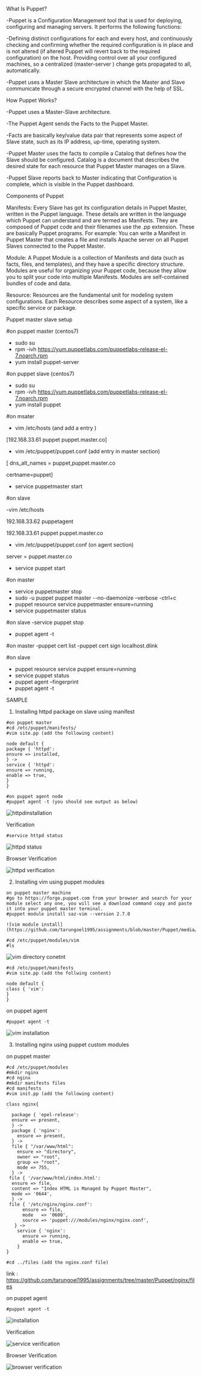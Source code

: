 
What Is Puppet?

-Puppet is a Configuration Management tool that is used for deploying, configuring and managing servers. It performs the following functions:

-Defining distinct configurations for each and every host, and continuously checking and confirming whether the required configuration is in place and is not altered (if altered Puppet will revert back to the required configuration) on the host. 
Providing control over all your configured machines, so a centralized (master-server ) change gets propagated to all, automatically. 

-Puppet uses a Master Slave architecture in which the Master and Slave communicate through a secure encrypted channel with the help of SSL.

How Puppet Works?

-Puppet uses a Master-Slave architecture.

-The Puppet Agent sends the Facts to the Puppet Master. 

-Facts are basically key/value data pair that represents some aspect of Slave state, such as its IP address, up-time, operating system.

-Puppet Master uses the facts to compile a Catalog that defines how the Slave should be configured. Catalog is a document that describes the desired state for each resource that Puppet Master manages on a Slave.

-Puppet Slave reports back to Master indicating that Configuration is complete, which is visible in the Puppet dashboard. 


Components of Puppet

Manifests: Every Slave has got its configuration details in Puppet Master, written in the  Puppet language. These details are written in the language which Puppet can understand and are termed as Manifests. They are composed of Puppet code and their filenames use the .pp extension. These are basically Puppet programs. 
For example: You can write a Manifest in Puppet Master that creates a file and installs Apache server on all Puppet Slaves connected to the Puppet Master.

Module: A Puppet Module is a collection of Manifests and data (such as facts, files, and templates), and they have a specific directory structure. Modules are useful for organizing your Puppet code, because they allow you to split your code into multiple Manifests. Modules are self-contained bundles of code and data.

Resource: Resources are the fundamental unit for modeling system configurations. Each Resource describes some aspect of a system, like a specific service or package.



Puppet master slave setup

#on puppet master (centos7)
- sudo su
- rpm -ivh https://yum.puppetlabs.com/puppetlabs-release-el-7.noarch.rpm
- yum install puppet-server

#on puppet slave (centos7)
- sudo su
- rpm -ivh https://yum.puppetlabs.com/puppetlabs-release-el-7.noarch.rpm
- yum install puppet

#on msater
- vim /etc/hosts (and add a entry )

[192.168.33.61  puppet puppet.master.co]

- vim /etc/puppet/puppet.conf (add entry in master section)

[    dns_alt_names = puppet,puppet.master.co

certname=puppet]

- service puppetmaster start

#on slave 

-vim /etc/hosts

192.168.33.62 puppetagent

192.168.33.61 puppet puppet.master.co

- vim /etc/puppet/puppet.conf (on agent section)

server = puppet.master.co

- service puppet start

#on master
- service puppetmaster stop
- sudo -u puppet puppet master --no-daemonize –verbose
-ctrl+c
- puppet resource service puppetmaster ensure=running
- service puppetmaster status

#on slave
-service puppet stop
- puppet agent -t

#on master
-puppet cert list
-puppet cert sign localhost.dlink
 
#on slave
- puppet resource service puppet ensure=running
- service puppet status
- puppet agent –fingerprint
- puppet agent -t





SAMPLE

1. Installing httpd package on slave using manifest 
```
#on puppet master
#cd /etc/puppet/manifests/
#vim site.pp (add the following content)
```
```
node default {
package { 'httpd':
ensure => installed,
} ->
service { 'httpd':
ensure => running,
enable => true,
}
}
```
```
#on puppet agent node
#puppet agent -t (you should see output as below)
```
![httpdinstallation](https://github.com/tarungoel1995/assignments/blob/master/Puppet/media/httpdserviceusingmanifest.png)

Verification
```
#service httpd status
```
![httpd status](https://github.com/tarungoel1995/assignments/blob/master/Puppet/media/httpdstatusmanifest.png)

Browser Verification

![httpd verification](https://github.com/tarungoel1995/assignments/blob/master/Puppet/media/httpdhomepagemanifest.png)


2. Installing vim using puppet modules

```
on puppet master machine
#go to https://forge.puppet.com from your browser and search for your module select any one, you will see a download command copy and paste it into your puppet master terminal.
#puppet module install saz-vim --version 2.7.0

![vim module install](https://github.com/tarungoel1995/assignments/blob/master/Puppet/media/vimModuledownload.png)

```
```
#cd /etc/puppet/modules/vim
#ls
```
![vim directory conetnt](https://github.com/tarungoel1995/assignments/blob/master/Puppet/media/vimmodulecontent.png)

```
#cd /etc/puppet/manifests
#vim site.pp (add the follwing content)
```
```
node default {
class { 'vim':
}
}
```

on puppet agent
```
#puppet agent -t
```

![vim installation](https://github.com/tarungoel1995/assignments/blob/master/Puppet/media/viminstallusingmodule.png)


3. Installing nginx using puppet custom modules

on puppet master 

```
#cd /etc/puppet/modules
#mkdir nginx
#cd nginx
#mkdir manifests files
#cd manifests 
#vim init.pp (add the following content)
```
```
class nginx{

  package { 'epel-release':
  ensure => present,
  } ->
  package { 'nginx':
    ensure => present,
  } ->
  file { "/var/www/html":
    ensure => "directory",
    owner => "root",
    group => "root",
    mode => 755,
  } ->
 file { '/var/www/html/index.html':
  ensure => file,
  content => "Index HTML is Managed by Puppet Master",
  mode => '0644',
  } ->
 file { '/etc/nginx/nginx.conf':
      ensure => file,
      mode   => '0600',
      source => 'puppet:///modules/nginx/nginx.conf',
   } ~>
    service { 'nginx':
      ensure => running,
      enable => true,
    }
}
```

```
#cd ../files (add the nginx.conf file)
```

link : https://github.com/tarungoel1995/assignments/tree/master/Puppet/nginx/files

on puppet agent

```
#puppet agent -t
```

![installation](https://github.com/tarungoel1995/assignments/blob/master/Puppet/media/nginxinstalltionmodule.png)

Verification

![service verification](https://github.com/tarungoel1995/assignments/blob/master/Puppet/media/servicestatusmodule.png)

Browser Verification

![browser verification](https://github.com/tarungoel1995/assignments/blob/master/Puppet/media/nginxusingmodule.png)



